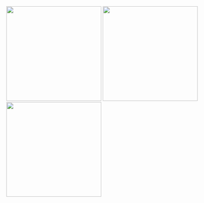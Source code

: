 

<img src="https://user-images.githubusercontent.com/76006989/125733606-98d66350-a97d-4560-ada6-177e5af49ee0.png" width="250" height="250" />
<img src="https://user-images.githubusercontent.com/76006989/125733611-f907f6ff-48c4-47d2-a9fb-14508f4f4269.png" width="250" height="250" />
<img src="https://user-images.githubusercontent.com/76006989/125733616-827a327d-e5f2-404a-a811-052e493f3f8e.png" width="250" height="250" />

